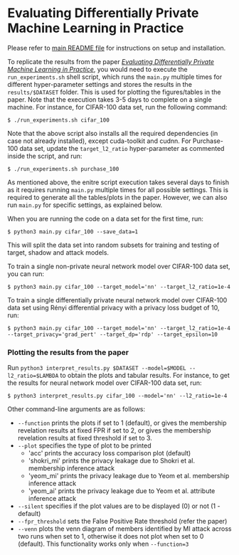 # Evaluating Differentially Private Machine Learning in Practice

Please refer to [main README file](../README.md) for instructions on setup and installation.

To replicate the results from the paper [*Evaluating Differentially Private Machine Learning in Practice*](https://arxiv.org/abs/1902.08874), you would need to execute the `run_experiments.sh` shell script, which runs the `main.py` multiple times for different hyper-parameter settings and stores the results in the `results/$DATASET` folder. This is used for plotting the figures/tables in the paper. Note that the execution takes 3-5 days to complete on a single machine. For instance, for CIFAR-100 data set, run the following command:
```
$ ./run_experiments.sh cifar_100
```
Note that the above script also installs all the required dependencies (in case not already installed), except cuda-toolkit and cudnn. For Purchase-100 data set, update the `target_l2_ratio` hyper-parameter as commented inside the script, and run:
```
$ ./run_experiments.sh purchase_100
```

As mentioned above, the enitre script execution takes several days to finish as it requires running `main.py` multiple times for all possible settings. This is required to generate all the tables/plots in the paper. However, we can also run `main.py` for specific settings, as explained below.

When you are running the code on a data set for the first time, run:
```
$ python3 main.py cifar_100 --save_data=1
```
This will split the data set into random subsets for training and testing of target, shadow and attack models.

To train a single non-private neural network model over CIFAR-100 data set, you can run: 
```
$ python3 main.py cifar_100 --target_model='nn' --target_l2_ratio=1e-4
```
To train a single differentially private neural network model over CIFAR-100 data set using Rényi differential privacy with a privacy loss budget of 10, run:
```
$ python3 main.py cifar_100 --target_model='nn' --target_l2_ratio=1e-4 --target_privacy='grad_pert' --target_dp='rdp' --target_epsilon=10
```


### Plotting the results from the paper 

Run `python3 interpret_results.py $DATASET --model=$MODEL --l2_ratio=$LAMBDA` to obtain the plots and tabular results. For instance, to get the results for neural network model over CIFAR-100 data set, run:
```
$ python3 interpret_results.py cifar_100 --model='nn' --l2_ratio=1e-4
```

Other command-line arguments are as follows: 
- `--function` prints the plots if set to 1 (default), or gives the membership revelation results at fixed FPR if set to 2, or gives the membership revelation results at fixed threshold if set to 3.
- `--plot` specifies the type of plot to be printed
    - 'acc' prints the accuracy loss comparison plot (default)
    - 'shokri_mi' prints the privacy leakage due to Shokri et al. membership inference attack
    - 'yeom_mi' prints the privacy leakage due to Yeom et al. membership inference attack
    - 'yeom_ai' prints the privacy leakage due to Yeom et al. attribute inference attack
- `--silent` specifies if the plot values are to be displayed (0) or not (1 - default)
- `--fpr_threshold` sets the False Positive Rate threshold (refer the paper)
- `--venn` plots the venn diagram of members identified by MI attack across two runs when set to 1, otherwise it does not plot when set to 0 (default). This functionality works only when `--function=3`

